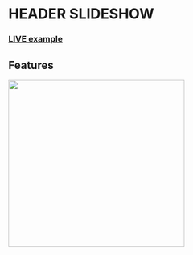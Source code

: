 # HEADER SLIDESHOW
<h3>
  <a href="https://header-slideshow.herokuapp.com/">LIVE example</a>
</h3>

## Features
<img align="left" width="350" height="333" src="http://i.ibb.co/pWjh5gh/testA.gif"/>